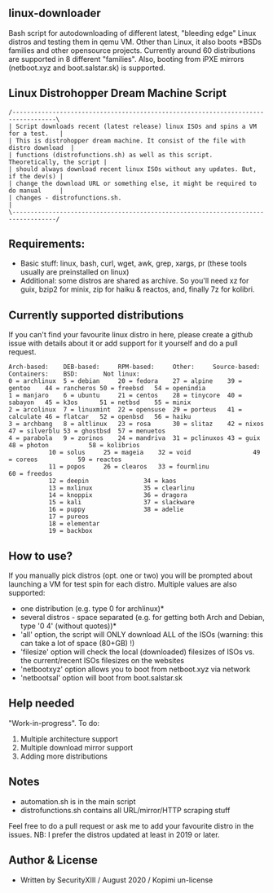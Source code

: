 ## linux-downloader
Bash script for autodownloading of different latest, "bleeding edge" Linux distros and testing them in qemu VM. Other than Linux, it also boots *BSDs families and other opensource projects. Currently around 60 distributions are supported in 8 different "families". Also, booting from iPXE mirrors (netboot.xyz and boot.salstar.sk) is supported.

## Linux Distrohopper Dream Machine Script
```
/----------------------------------------------------------------------------------\
| Script downloads recent (latest release) linux ISOs and spins a VM for a test.   |
| This is distrohopper dream machine. It consist of the file with distro download  | 
| functions (distrofunctions.sh) as well as this script. Theoretically, the script | 
| should always download recent linux ISOs without any updates. But, if the dev(s) |
| change the download URL or something else, it might be required to do manual     |
| changes - distrofunctions.sh.                                                    |
\----------------------------------------------------------------------------------/
```

## Requirements: 
* Basic stuff: linux, bash, curl, wget, awk, grep, xargs, pr (these tools usually are preinstalled on linux) 
* Additional: some distros are shared as archive. So you'll need xz for guix, bzip2 for minix, zip for haiku & reactos, and, finally 7z for kolibri.

## Currently supported distributions
If you can't find your favourite linux distro in here, please create a github issue with details about it or add support for it yourself and do a pull request.
```
Arch-based:    DEB-based:     RPM-based:     Other:	    Source-based:  Containers:	  BSD:		 Not linux:
0 = archlinux  5 = debian     20 = fedora    27 = alpine    39 = gentoo	   44 = rancheros 50 = freebsd	 54 = openindia
1 = manjaro    6 = ubuntu     21 = centos    28 = tinycore  40 = sabayon   45 = k3os	  51 = netbsd	 55 = minix
2 = arcolinux  7 = linuxmint  22 = opensuse  29 = porteus   41 = calculate 46 = flatcar	  52 = openbsd	 56 = haiku
3 = archbang   8 = altlinux   23 = rosa	     30 = slitaz    42 = nixos	   47 = silverblu 53 = ghostbsd	 57 = menuetos
4 = parabola   9 = zorinos    24 = mandriva  31 = pclinuxos 43 = guix	   48 = photon	  		 58 = kolibrios
	       10 = solus     25 = mageia    32 = void	    		   49 = coreos	  		 59 = reactos
	       11 = popos     26 = clearos   33 = fourmlinu 		   		  		 60 = freedos
	       12 = deepin    		     34 = kaos	    		   		  		 
	       13 = mxlinux   		     35 = clearlinu 		   		  		 
	       14 = knoppix   		     36 = dragora   		   		  		 
	       15 = kali      		     37 = slackware 		   		  		 
	       16 = puppy     		     38 = adelie    		   		  		 
	       17 = pureos    		     		    		   		  		 
	       18 = elementar 		     		    		   		  		 
	       19 = backbox   			   		    		     		           		      
```

## How to use?
If you manually pick distros (opt. one or two) you will be prompted about launching a VM for test spin for each distro.
Multiple values are also supported:
* one distribution (e.g. type 0 for archlinux)*
* several distros - space separated (e.g. for getting both Arch and Debian, type '0 4' (without quotes))*
* 'all' option, the script will ONLY download ALL of the ISOs (warning: this can take a lot of space (80+GB) !)
* 'filesize' option will check the local (downloaded) filesizes of ISOs vs. the current/recent ISOs filesizes on the websites
* 'netbootxyz' option allows you to boot from netboot.xyz via network
* 'netbootsal' option will boot from boot.salstar.sk

## Help needed
"Work-in-progress". To do:	
1. Multiple architecture support
2. Multiple download mirror support
3. Adding more distributions

## Notes
* automation.sh is in the main script
* distrofunctions.sh contains all URL/mirror/HTTP scraping stuff

Feel free to do a pull request or ask me to add your favourite distro in the issues.
NB: I prefer the distros updated at least in 2019 or later.

## Author & License
* Written by SecurityXIII / August 2020 / Kopimi un-license
